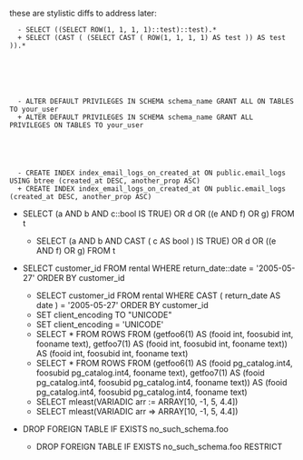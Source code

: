 these are stylistic diffs to address later:


      - SELECT ((SELECT ROW(1, 1, 1, 1)::test)::test).*
      + SELECT (CAST ( (SELECT CAST ( ROW(1, 1, 1, 1) AS test )) AS test )).*






      - ALTER DEFAULT PRIVILEGES IN SCHEMA schema_name GRANT ALL ON TABLES TO your_user
      + ALTER DEFAULT PRIVILEGES IN SCHEMA schema_name GRANT ALL PRIVILEGES ON TABLES TO your_user





      - CREATE INDEX index_email_logs_on_created_at ON public.email_logs USING btree (created_at DESC, another_prop ASC)
      + CREATE INDEX index_email_logs_on_created_at ON public.email_logs (created_at DESC, another_prop ASC)


   - SELECT (a AND b AND c::bool IS TRUE) OR d OR ((e AND f) OR g) FROM t
      + SELECT (a AND b AND CAST ( c AS bool ) IS TRUE) OR d OR ((e AND f) OR g) FROM t


   - SELECT customer_id FROM rental WHERE return_date::date = '2005-05-27' ORDER BY customer_id
      + SELECT customer_id FROM rental WHERE CAST ( return_date AS date ) = '2005-05-27' ORDER BY customer_id




      - SET client_encoding TO "UNICODE"
      + SET client_encoding = 'UNICODE'



      - SELECT * FROM ROWS FROM (getfoo6(1) AS (fooid int, foosubid int, fooname text), getfoo7(1) AS (fooid int, foosubid int, fooname text)) AS (fooid int, foosubid int, fooname text)
      + SELECT * FROM ROWS FROM (getfoo6(1) AS (fooid pg_catalog.int4, foosubid pg_catalog.int4, fooname text), getfoo7(1) AS (fooid pg_catalog.int4, foosubid pg_catalog.int4, fooname text)) AS (fooid pg_catalog.int4, foosubid pg_catalog.int4, fooname text)





      - SELECT mleast(VARIADIC arr := ARRAY[10, -1, 5, 4.4])
      + SELECT mleast(VARIADIC arr => ARRAY[10, -1, 5, 4.4])



   - DROP FOREIGN TABLE IF EXISTS no_such_schema.foo
      + DROP FOREIGN TABLE IF EXISTS no_such_schema.foo RESTRICT
